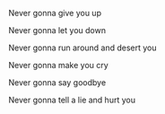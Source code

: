Never gonna give you up	

Never gonna let you down	

Never gonna run around and desert you	

Never gonna make you cry	

Never gonna say goodbye	

Never gonna tell a lie and hurt you
